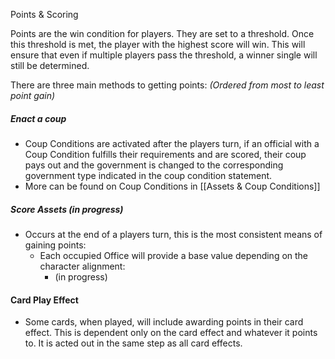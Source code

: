 Points & Scoring

Points are the win condition for players.  They are set to a threshold.  Once this threshold is met, the player with the highest score will win.  This will ensure that even if multiple players pass the threshold, a winner single will still be determined.


 There are three main methods to getting points:
*(Ordered from most to least point gain)*

##### Enact a coup
- Coup Conditions are activated after the players turn, if an official with a Coup Condition fulfills their requirements and are scored, their coup pays out and the government is changed to the corresponding government type indicated in the coup condition statement.
- More can be found on Coup Conditions in [[Assets & Coup Conditions]]
##### Score Assets (in progress)
- Occurs at the end of a players turn, this is the most consistent means of gaining points:
	- Each occupied Office will provide a base value depending on the character alignment:
		- (in progress)

#### Card Play Effect
- Some cards, when played, will include awarding points in their card effect.  This is dependent only on the card effect and whatever it points to.  It is acted out in the same step as all card effects.

